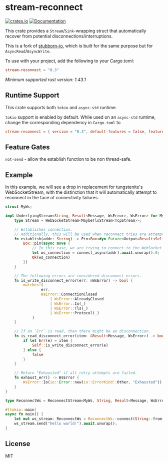 # stream-reconnect

[![crates.io](https://img.shields.io/crates/v/stream-reconnect?style=flat-square)](https://crates.io/crates/stream-reconnect)
[![Documentation](https://img.shields.io/docsrs/stream-reconnect?style=flat-square)](https://docs.rs/stream-reconnect)

This crate provides a `Stream`/`Sink`-wrapping struct that automatically recover from potential
disconnections/interruptions.

This is a fork of [stubborn-io](https://github.com/craftytrickster/stubborn-io), which is built for the same purpose but
for `AsyncRead`/`AsyncWrite`.

To use with your project, add the following to your Cargo.toml:

```toml
stream-reconnect = "0.3"
```

*Minimum supported rust version: 1.43.1*

## Runtime Support

This crate supports both `tokio` and `async-std` runtime.

`tokio` support is enabled by default. While used on an `async-std` runtime, change the corresponding dependency
in `Cargo.toml` to

```toml
stream-reconnect = { version = "0.3", default-features = false, features = ["async-std"] }
```

## Feature Gates

`not-send` - allow the establish function to be non thread-safe.

## Example

In this example, we will see a drop in replacement for tungstenite's WebSocketStream, with the distinction that it will
automatically attempt to reconnect in the face of connectivity failures.

```rust
struct MyWs;

impl UnderlyingStream<String, Result<Message, WsError>, WsError> for MyWs {
    type Stream = WebSocketStream<MaybeTlsStream<TcpStream>>;

    // Establishes connection.
    // Additionally, this will be used when reconnect tries are attempted.
    fn establish(addr: String) -> Pin<Box<dyn Future<Output=Result<Self::Stream, WsError>> + Send>> {
        Box::pin(async move {
            // In this case, we are trying to connect to the WebSocket endpoint
            let ws_connection = connect_async(addr).await.unwrap().0;
            Ok(ws_connection)
        })
    }

    // The following errors are considered disconnect errors.
    fn is_write_disconnect_error(err: &WsError) -> bool {
        matches!(
                err,
                WsError::ConnectionClosed
                    | WsError::AlreadyClosed
                    | WsError::Io(_)
                    | WsError::Tls(_)
                    | WsError::Protocol(_)
            )
    }

    // If an `Err` is read, then there might be an disconnection.
    fn is_read_disconnect_error(item: &Result<Message, WsError>) -> bool {
        if let Err(e) = item {
            Self::is_write_disconnect_error(e)
        } else {
            false
        }
    }

    // Return "Exhausted" if all retry attempts are failed.
    fn exhaust_err() -> WsError {
        WsError::Io(io::Error::new(io::ErrorKind::Other, "Exhausted"))
    }
}

type ReconnectWs = ReconnectStream<MyWs, String, Result<Message, WsError>, WsError>;

#[tokio::main]
async fn main() {
    let mut ws_stream: ReconnectWs = ReconnectWs::connect(String::from("wss://localhost:8000"));
    ws_stream.send("hello world!").await.unwrap();
}
```

## License

MIT